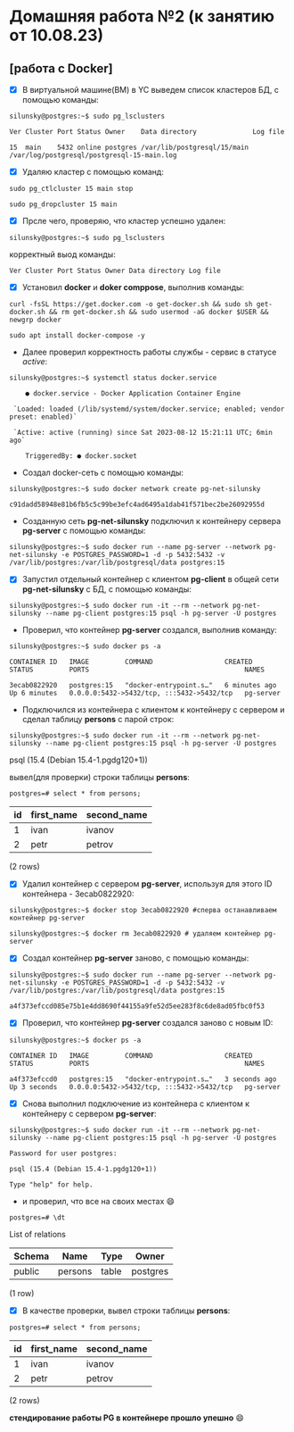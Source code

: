 # Домашняя работа №2 (к занятию от 10.08.23)
## [работа с Docker]

- [x] В виртуальной машине(ВМ) в YC выведем список кластеров БД, с помощью команды:

`silunsky@postgres:~$ sudo pg_lsclusters `

`Ver Cluster Port Status Owner    Data directory              Log file`

`15  main    5432 online postgres /var/lib/postgresql/15/main /var/log/postgresql/postgresql-15-main.log`

- [x] Удаляю кластер с помощью команд:
      
`sudo pg_ctlcluster 15 main stop`

`sudo pg_dropcluster 15 main`

- [x] Прсле чего, проверяю, что кластер успешно удален:
      
`silunsky@postgres:~$ sudo pg_lsclusters `

корректный выод команды:

`Ver Cluster Port Status Owner Data directory Log file`

- [x] Установил **docker** и **doker comppose**, выполнив команды:

`curl -fsSL https://get.docker.com -o get-docker.sh && sudo sh get-docker.sh && rm get-docker.sh && sudo usermod -aG docker $USER && newgrp docker`

`sudo apt install docker-compose -y`

- Далее проверил корректность работы службы - сервис в статусе *active*:

`silunsky@postgres:~$ systemctl status docker.service` 

`    ● docker.service - Docker Application Container Engine`

     `Loaded: loaded (/lib/systemd/system/docker.service; enabled; vendor preset: enabled)`

     `Active: active (running) since Sat 2023-08-12 15:21:11 UTC; 6min ago`

`    TriggeredBy: ● docker.socket`

- Создал docker-сеть с помощью команды:
  
`silunsky@postgres:~$ sudo docker network create pg-net-silunsky`

`c91dadd58948e81b6fb5c5c99be3efc4ad6495a1dab41f571bec2be26092955d`

- Созданную сеть **pg-net-silunsky** подключил к контейнеру сервера **pg-server** с помощью команды:

`silunsky@postgres:~$ sudo docker run --name pg-server --network pg-net-silunsky -e POSTGRES_PASSWORD=1 -d -p 5432:5432 -v /var/lib/postgres:/var/lib/postgresql/data postgres:15`

- [x] Запустил отдельный контейнер с клиентом **pg-client** в общей сети **pg-net-silunsky** с БД, с помощью команды:

`silunsky@postgres:~$ sudo docker run -it --rm --network pg-net-silunsky --name pg-client postgres:15 psql -h pg-server -U postgres`

- Проверил, что контейнер **pg-server** создался, выполнив команду:
  
`silunsky@postgres:~$ sudo docker ps -a`

`CONTAINER ID   IMAGE         COMMAND                  CREATED         STATUS         PORTS                                       NAMES`

`3ecab0822920   postgres:15   "docker-entrypoint.s…"   6 minutes ago   Up 6 minutes   0.0.0.0:5432->5432/tcp, :::5432->5432/tcp   pg-server`

- Подключился из контейнера с клиентом к контейнеру с сервером и сделал таблицу **persons** с парой строк:

`silunsky@postgres:~$ sudo docker run -it --rm --network pg-net-silunsky --name pg-client postgres:15 psql -h pg-server -U postgres`

psql (15.4 (Debian 15.4-1.pgdg120+1))

вывел(для проверки) строки таблицы **persons**:

`postgres=# select * from persons;`

| id | first_name | second_name | 
|----|------------|-------------|
|  1 | ivan       | ivanov      |
|  2 | petr       | petrov      |

(2 rows)

- [x] Удалил контейнер с сервером **pg-server**, используя для этого ID контейнера - 3ecab0822920:
      
`silunsky@postgres:~$ docker stop 3ecab0822920 #сперва останавливаем контейнер pg-server`


`silunsky@postgres:~$ docker rm 3ecab0822920 # удаляем контейнер pg-server`

- [x] Cоздал контейнер **pg-server** заново, с помощью команды:

`silunsky@postgres:~$ sudo docker run --name pg-server --network pg-net-silunsky -e POSTGRES_PASSWORD=1 -d -p 5432:5432 -v /var/lib/postgres:/var/lib/postgresql/data postgres:15`

`a4f373efccd085e75b1e4dd8690f44155a9fe52d5ee283f8c6de8ad05fbc0f53`

- [x] Проверил, что контейнер **pg-server** создался заново с новым ID:

`silunsky@postgres:~$ docker ps -a`

`CONTAINER ID   IMAGE         COMMAND                  CREATED         STATUS         PORTS                                       NAMES`

`a4f373efccd0   postgres:15   "docker-entrypoint.s…"   3 seconds ago   Up 3 seconds   0.0.0.0:5432->5432/tcp, :::5432->5432/tcp   pg-server`

- [x] Снова выполнил подключение из контейнера с клиентом к контейнеру с сервером **pg-server**:

`silunsky@postgres:~$ sudo docker run -it --rm --network pg-net-silunsky --name pg-client postgres:15 psql -h pg-server -U postgres`

`Password for user postgres: `

`psql (15.4 (Debian 15.4-1.pgdg120+1))`

`Type "help" for help.`

- и проверил, что все на своих местах :smile:
  
`postgres=# \dt`

List of relations         

|Schema |  Name   | Type  |  Owner   |   
|-------|---------|-------|----------|
|public | persons | table | postgres |

(1 row)

- [x] В качестве проверки, вывел строки таблицы **persons**:

`postgres=# select * from persons;`

| id | first_name | second_name | 
|----|------------|-------------|
|  1 | ivan       | ivanov      |
|  2 | petr       | petrov      |
  
(2 rows)

**стендирование работы PG в контейнере прошло упешно** :smile:
